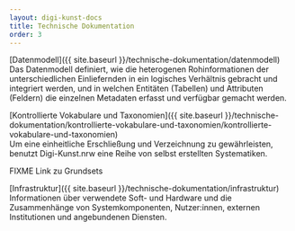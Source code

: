 ```yaml
---
layout: digi-kunst-docs
title: Technische Dokumentation
order: 3
---
```





[Datenmodell]({{ site.baseurl }}/technische-dokumentation/datenmodell)\
Das Datenmodell definiert, wie die heterogenen Rohinformationen der unterschiedlichen Einliefernden in ein logisches Verhältnis gebracht und integriert werden, und in welchen Entitäten (Tabellen) und Attributen (Feldern) die einzelnen Metadaten erfasst und verfügbar gemacht werden.


[Kontrollierte Vokabulare und Taxonomien]({{ site.baseurl }}/technische-dokumentation/kontrollierte-vokabulare-und-taxonomien/kontrollierte-vokabulare-und-taxonomien)\
Um eine einheitliche Erschließung und Verzeichnung zu gewährleisten, benutzt Digi-Kunst.nrw eine Reihe von selbst erstellten Systematiken.

FIXME Link zu Grundsets


[Infrastruktur]({{ site.baseurl }}/technische-dokumentation/infrastruktur)\
Informationen über verwendete Soft- und Hardware und die Zusammenhänge von Systemkomponenten, Nutzer:innen, externen Institutionen und angebundenen Diensten.  
